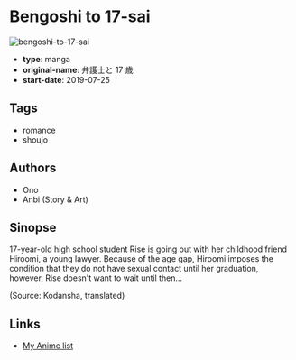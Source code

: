 # Bengoshi to 17-sai

![bengoshi-to-17-sai](https://cdn.myanimelist.net/images/manga/2/236170.jpg)

-   **type**: manga
-   **original-name**: 弁護士と 17 歳
-   **start-date**: 2019-07-25

## Tags

-   romance
-   shoujo

## Authors

-   Ono
-   Anbi (Story & Art)

## Sinopse

17-year-old high school student Rise is going out with her childhood friend Hiroomi, a young lawyer. Because of the age gap, Hiroomi imposes the condition that they do not have sexual contact until her graduation, however, Rise doesn't want to wait until then...

(Source: Kodansha, translated)

## Links

-   [My Anime list](https://myanimelist.net/manga/126780/Bengoshi_to_17-sai)
